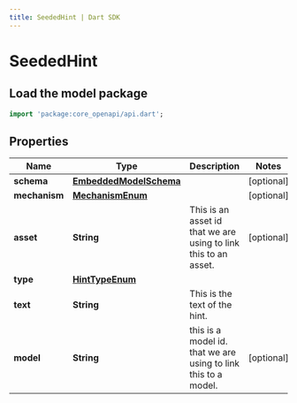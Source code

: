 ```yaml
---
title: SeededHint | Dart SDK
---
```


# SeededHint

## Load the model package
```dart
import 'package:core_openapi/api.dart';
```

## Properties
Name | Type | Description | Notes
------------ | ------------- | ------------- | -------------
**schema** | [**EmbeddedModelSchema**](EmbeddedModelSchema) |  | [optional] 
**mechanism** | [**MechanismEnum**](MechanismEnum) |  | [optional] 
**asset** | **String** | This is an asset id that we are using to link this to an asset. | [optional] 
**type** | [**HintTypeEnum**](HintTypeEnum) |  | 
**text** | **String** | This is the text of the hint. | 
**model** | **String** | this is a model id. that we are using to link this to a model. | [optional] 




